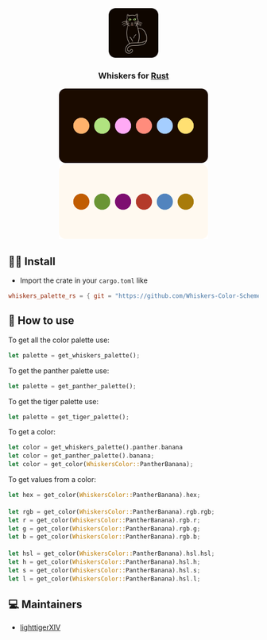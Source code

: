 <div align="center">

<img src="https://raw.githubusercontent.com/Whiskers-Color-Scheme/assets/main/logos/logo-rounded.webp" width="100">

### Whiskers for [Rust](https://www.rust-lang.org/)

<div>
    <img src="https://raw.githubusercontent.com/Whiskers-Color-Scheme/assets/f73d25d4aa4480b7c4d593fb6ae8f4288f3fb5c0/previews/panther-preview.svg" width="300">
    <img src="https://raw.githubusercontent.com/Whiskers-Color-Scheme/assets/f73d25d4aa4480b7c4d593fb6ae8f4288f3fb5c0/previews/tiger-preview.svg" width="300">
</div>
</div>

## 👷‍♂️ Install

- Import the crate in your `cargo.toml` like 
```toml
whiskers_palette_rs = { git = "https://github.com/Whiskers-Color-Scheme/whiskers-palette-rs" }
```

## 🧠 How to use 

To get all the color palette use:
```rust
let palette = get_whiskers_palette();
```

To get the panther palette use:
```rust
let palette = get_panther_palette();
```

To get the tiger palette use:
```rust
let palette = get_tiger_palette();
```

To get a color:
```rust
let color = get_whiskers_palette().panther.banana
let color = get_panther_palette().banana;
let color = get_color(WhiskersColor::PantherBanana);
```

To get values from a color:
```rust
let hex = get_color(WhiskersColor::PantherBanana).hex;

let rgb = get_color(WhiskersColor::PantherBanana).rgb.rgb;
let r = get_color(WhiskersColor::PantherBanana).rgb.r;
let g = get_color(WhiskersColor::PantherBanana).rgb.g;
let b = get_color(WhiskersColor::PantherBanana).rgb.b;

let hsl = get_color(WhiskersColor::PantherBanana).hsl.hsl;
let h = get_color(WhiskersColor::PantherBanana).hsl.h;
let s = get_color(WhiskersColor::PantherBanana).hsl.s;
let l = get_color(WhiskersColor::PantherBanana).hsl.l;
```


## 💻 Maintainers

- [lighttigerXIV](https://github.com/lighttigerxiv)
